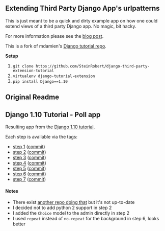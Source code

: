## Extending Third Party Django App's urlpatterns

This is just meant to be a quick and dirty example app on how one could extend views
of a third party Django app. No magic, bit hacky.

For more information please see the [blog post]().

This is a fork of mdamien's [Django tutorial repo](https://github.com/mdamien/django-tutorial).

**Setup**

1. `git clone https://github.com/SteinRobert/django-third-party-extension-tutorial`
2. `virtualenv django-tutorial-extension`
3. `pip install Django==1.10` 

## Original Readme

## Django 1.10 Tutorial - Poll app

Resulting app from the [Django 1.10 tutorial](https://docs.djangoproject.com/en/1.10/intro/tutorial01/).

Each step is available via the tags:

   - [step 1](https://github.com/mdamien/django-tutorial/tree/tutorial01) ([commit](https://github.com/mdamien/django-tutorial/commit/tutorial01))
   - [step 2](https://github.com/mdamien/django-tutorial/tree/tutorial02) ([commit](https://github.com/mdamien/django-tutorial/commit/tutorial02))
   - [step 3](https://github.com/mdamien/django-tutorial/tree/tutorial03) ([commit](https://github.com/mdamien/django-tutorial/commit/tutorial03))
   - [step 4](https://github.com/mdamien/django-tutorial/tree/tutorial04) ([commit](https://github.com/mdamien/django-tutorial/commit/tutorial04))
   - [step 5](https://github.com/mdamien/django-tutorial/tree/tutorial05) ([commit](https://github.com/mdamien/django-tutorial/commit/tutorial05))
   - [step 6](https://github.com/mdamien/django-tutorial/tree/tutorial06) ([commit](https://github.com/mdamien/django-tutorial/commit/tutorial06))
   - [step 7](https://github.com/mdamien/django-tutorial/tree/tutorial07) ([commit](https://github.com/mdamien/django-tutorial/commit/tutorial07))

#### Notes

- There exist [another repo doing that](https://github.com/Chive/django-poll-app) but it's not up-to-date
- I decided not to add python 2 support in step 2
- I added the `Choice` model to the admin directly in step 2
- I used `repeat` instead of `no-repeat` for the background in step 6, looks better
